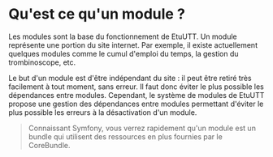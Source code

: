 Qu'est ce qu'un module ?
========================

Les modules sont la base du fonctionnement de EtuUTT. Un module représente
une portion du site internet. Par exemple, il existe actuellement quelques
modules comme le cumul d'emploi du temps, la gestion du trombinoscope, etc.

Le but d'un module est d'être indépendant du site : il peut être retiré très
facilement à tout moment, sans erreur. Il faut donc éviter le plus possible
les dépendances entre modules. Cependant, le système de modules de EtuUTT
propose une gestion des dépendances entre modules permettant d'éviter le
plus possible les erreurs à la désactivation d'un module.

> Connaissant Symfony, vous verrez rapidement qu'un module est un bundle
> qui utilisent des ressources en plus fournies par le CoreBundle.

